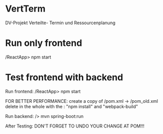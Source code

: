 # VertTerm
DV-Projekt Verteilte- Termin und Ressourcenplanung

# Run only frontend
/ReactApp> npm start


# Test frontend with backend
Run frontend: /ReactApp> npm start

FOR BETTER PERFORMANCE:
    create a copy of /pom.xml -> /pom_old.xml
    delete in <build> the whole <execution> with the <id>: "npm install" and "webpack-build"

Run backend: /> mvn spring-boot:run

After Testing:
    DON'T FORGET TO UNDO YOUR CHANGE AT POM!!!


